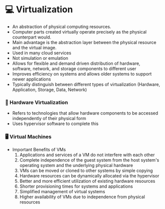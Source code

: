 
# 💻 Virtualization

- An abstraction of physical computing resources. 
- Computer parts created virtually operate precisely as the physical counterpart would. 
- Main advantage is the abstraction layer between the physical resource and the virtual image.
- Used in many cloud services
- Not simulation or emulation
- Allows for flexible and demand driven distribution of hardware, software, network, and storage components to different user
- Improves efficiency on systems and allows older systems to support newer applications
- Typically distinguish between different types of virtualization (Hardware, Application, Storage, Data, Network)

### 🔨 Hardware Virtualization

- Refers to technologies that allow hardware components to be accessed independently of their physical form 
- Uses hypervisor software to complete this

### 🖥️ Virtual Machines

- Important Benefits of VMs
	1. Applications and services of a VM do not interfere with each other
	2. Complete independence of the guest system from the host system's operating system and the underlying physical hardware
	3. VMs can be moved or cloned to other systems by simple copying
	4. Hardware resources can be dynamically allocated via the hypervisor
	5. Better and more efficient utilization of existing hardware resources
	6. Shorter provisioning times for systems and applications
	7. Simplified management of virtual systems
	8. Higher availability of VMs due to independence from physical resources

